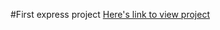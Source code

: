 #First express project
[Here's link to view project](https://amir9499-99.github.io/Express-Dev-Skills/.)